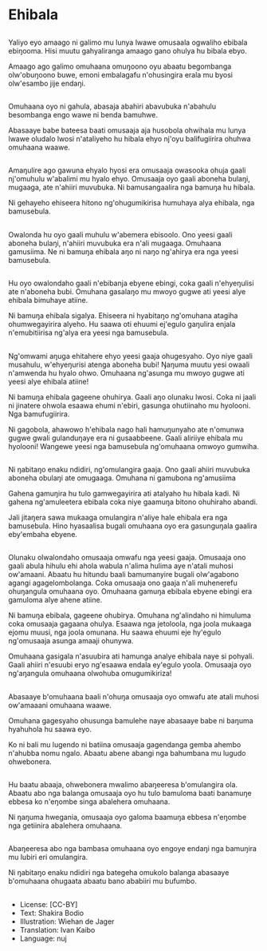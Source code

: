 # Ehibala

##
Yaliyo eyo amaago ni galimo mu lunya lwawe omusaala ogwaliho ebibala ebiŋooma. Hisi muutu gahyaliranga amaago gano ohulya hu bibala ebyo. 

Amaago ago galimo omuhaana omuŋoono oyu abaatu  begombanga olw'obuŋoono buwe, emoni embalagafu n'ohusingira erala mu byosi olw'esambo jije endaŋi.

##
Omuhaana oyo ni gahula, abasaja abahiri abavubuka n'abahulu besombanga engo wawe ni benda bamuhwe.

Abasaaye babe bateesa baati omusaaja aja husobola ohwihala  mu lunya lwawe oludalo lwosi n'ataliyeho hu hibala ehyo nj'oyu balifugiirira ohuhwa omuhaana waawe.

##
Amaŋulire ago gawuna ehyalo hyosi era omusaaja owasooka ohuja gaali nj'omuhulu w'abalimi mu hyalo ehyo. Omusaaja oyo gaali aboneha bulaŋi, mugaaga, ate n'ahiiri muvubuka. Ni bamusangaalira nga bamuŋa hu hibala.

Ni gehayeho ehiseera hitono ng'ohugumikirisa humuhaya alya ehibala, nga bamusebula.

##
Owalonda hu oyo gaali muhulu w'abemera ebisoolo. Ono yeesi gaali aboneha bulaŋi, n'ahiiri muvubuka era n'ali mugaaga. Omuhaana gamusiima. Ne ni bamuŋa ehibala aŋo ni naŋo ng'ahirya era nga yeesi bamusebula.

##
Hu oyo owalondaho gaali n'ebibanja ebyene ebingi, coka gaali n'ehyeŋulisi ate n'aboneha bubi. Omuhana gasalaŋo mu mwoyo gugwe ati yeesi alye ehibala bimuhaye atiine.

Ni bamuŋa ehibala sigalya. Ehiseera ni hyabitaŋo ng'omuhana atagiha ohumwegayirira alyeho. Hu saawa oti ehuumi ej'egulo gaŋulira enjala n'emubitiirisa ng'alya era yeesi nga bamusebula. 

##
Ng'omwami aŋuga ehitahere ehyo yeesi gaaja ohugesyaho. Oyo niye gaali musahulu, w'ehyeŋurisi atenga aboneha bubi! Ŋaŋuma muutu yesi owaali n'amwenda hu hyalo ohwo.  Omuhaana ng'asunga mu mwoyo gugwe ati yeesi alye ehibala atiine! 

Ni bamuŋa ehibala gageene ohuhirya. Gaali aŋo olunaku lwosi. Coka ni jaali ni jinatere ohwola esaawa ehumi n'ebiri, gasunga ohutiinaho mu hyolooni. Nga bamufugiirira.

Ni gagobola, ahawowo h'ehibala nago hali hamuŋunyaho ate n'omunwa gugwe gwali gulanduŋaye era ni gusaabbeene. Gaali aliriiye ehibala mu hyolooni! Wangewe yeesi nga bamusebula ng'omuhaana omwoyo gumwiha.

##
Ni ŋabitaŋo enaku ndidiri,  ng'omulangira gaaja. Ono gaali ahiiri muvubuka aboneha obulaŋi ate omugaaga. Omuhana ni gamubona ng'amusiima 

Gahena gamuŋira hu tulo gamwegayirira ati atalyaho hu hibala kadi. Ni gahena ng'amuleetera ebibala coka niye gaamuŋa bitono ohuhiraho abandi. 

Jali jitaŋera sawa mukaaga omulangira n'aliye hale ehibala era nga bamusebula. Hino hyasaalisa bugali omuhaana oyo  era gasunguŋala gaalira eby'embaha ebyene. 

##
Olunaku olwalondaho omusaaja omwafu nga yeesi gaaja. Omusaaja ono gaali abula hihulu ehi ahola wabula n'alima hulima aye n'atali muhosi ow'amaani. Abaatu hu hitundu baali bamumanyire bugali olw'agabono agangi agagelombolanga. Coka omusaaja ono gaaja n'ali muhenerefu ohuŋangula omuhaana oyo. Omuhaana gamuŋa ebibala ebyene ebingi era gamuloma alye ahene atiine. 

Ni bamuŋa ebibala, gageene ohubirya. Omuhana ng'alindaho ni himuluma coka omusaaja gagaana ohulya. Esaawa nga jetoloola, nga joola mukaaga ejomu muusi, nga joola omunana. Hu saawa  ehuumi eje hy'egulo ng'omusaaja asunga amaaji ohunywa.

Omuhaana gasigala n'asuubira ati hamunga analye ehibala naye  si pohyali. Gaali ahiiri n'esuubi eryo ng'esaawa endala ey'egulo yoola. Omusaaja oyo ng'aŋangula omuhaana olwohuba omugumikiriza!

##
Abasaaye b'omuhaana baali n'ohuŋa omusaaja oyo omwafu ate atali muhosi ow'amaaani omuhaana waawe. 

Omuhana gagesyaho ohusunga bamulehe naye abasaaye babe ni baŋuma hyahuhola hu saawa eyo.

Ko ni bali mu lugendo ni batiina  omusaaja gagendanga gemba ahembo n'ahubba nomu ngalo. Abaatu abene abangi nga bahumbana mu lugudo ohwebonera.

##
Hu baatu abaaja, ohwebonera mwalimo abaŋeeresa b'omulangira ola. Abaatu abo nga balanga omusaaja oyo hu tulo  bamuloma baati banamuŋe ebbesa ko n'eŋombe singa abalehera omuhaana.

Ni ŋaŋuma hwegania, omusaaja oyo galoma baamuŋa ebbesa n'eŋombe nga getiinira abalehera omuhaana.

##
Abaŋeeresa abo nga bambasa omuhaana oyo engoye endaŋi nga bamuŋira mu lubiri eri omulangira.

Ni ŋabitaŋo enaku ndidiri nga bategeha omukolo balanga abasaaye b'omuhaana ohugaata abaatu bano ababiiri mu bufumbo.  

##
* License: [CC-BY]
* Text: Shakira Bodio
* Illustration: Wiehan de Jager
* Translation: Ivan Kaibo
* Language: nuj
